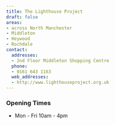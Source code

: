 ```yaml
---
title: The Lighthouse Project
draft: false
areas:
- across North Manchester
- Middleton
- Heywood
- Rochdale
contact:
  addresses:
  - 2nd Floor Middleton Shopping Centre
  phone:
  - 0161 643 1163
  web_addresses:
  - http://www.lighthouseproject.org.uk
---
```


### Opening Times
* Mon - Fri 10am - 4pm

